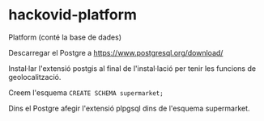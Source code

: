 # hackovid-platform
Platform (conté la base de dades)

Descarregar el Postgre a https://www.postgresql.org/download/ 

Instal·lar l'extensió postgis al final de l'instal·lació per tenir les funcions de geolocalització.

Creem l'esquema `CREATE SCHEMA supermarket;`

Dins el Postgre afegir l'extensió plpgsql dins de l'esquema supermarket.


